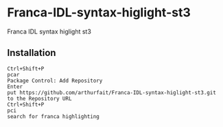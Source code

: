 # Franca-IDL-syntax-higlight-st3
Franca IDL syntax higlight st3

## Installation
```
Ctrl+Shift+P 
pcar
Package Control: Add Repository
Enter
put https://github.com/arthurfait/Franca-IDL-syntax-higlight-st3.git to the Repository URL
Ctrl+Shift+P
pci
search for franca highlighting
```
